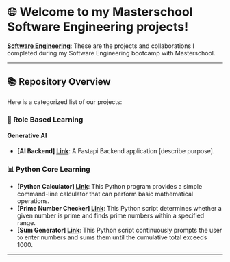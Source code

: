 # 🌐 Welcome to my Masterschool Software Engineering projects!

**[Software Engineering](https://static.serve.masterschool.com/Marketing/Software+Engineering+Syllabus+-++14+Month+Program.pdf)**: These are the projects and collaborations I completed during my Software Engineering bootcamp with Masterschool.

---

## 📚 Repository Overview

Here is a categorized list of our projects:

### 🚀 Role Based Learning
#### Generative AI
- **[AI Backend] [Link](https://github.com/masterschool-weiterbildung/ai_project)**: A Fastapi Backend application [describe purpose].


### 📊 Python Core Learning 
- **[Python Calculator] [Link](https://github.com/masterschool-weiterbildung/weiterbildung-calculator)**: This Python program provides a simple command-line calculator that can perform basic mathematical operations.
- **[Prime Number Checker] [Link](https://github.com/masterschool-weiterbildung/weiterbildung-prime-number/tree/main)**: This Python script determines whether a given number is prime and finds prime numbers within a specified range.
- **[Sum Generator] [Link](https://github.com/masterschool-weiterbildung/weiterbildung-summer-time)**: This Python script continuously prompts the user to enter numbers and sums them until the cumulative total exceeds 1000.

---


